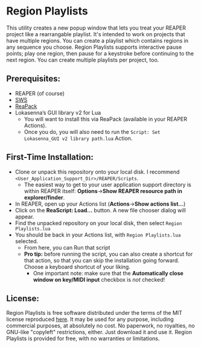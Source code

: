 Region Playlists
================

This utility creates a new popup window that lets you treat your REAPER project like a rearrangable playlist. It's intended to work on projects that have multiple regions. You can create a playlist which contains regions in any sequence you choose. Region Playlists supports interactive pause points; play one region, then pause for a keystroke before continuing to the next region. You can create multiple playlists per project, too.

Prerequisites:
--------------
* REAPER (of course)
* [SWS](http://www.sws-extension.org/)
* [ReaPack](https://reapack.com/)
* Lokasenna’s GUI library v2 for Lua
  - You will want to install this via ReaPack (available in your REAPER Actions).
  - Once you do, you will also need to run the `Script: Set Lokasenna_GUI v2 library path.lua` Action.

First-Time Installation:
------------------------
* Clone or unpack this repository onto your local disk. I recommend `<User_Application_Support_Dir>/REAPER/Scripts`.
  - The easiest way to get to your user application support directory is within REAPER itself: **Options**->**Show REAPER resource path in explorer/finder**.
* In REAPER, open up your Actions list (**Actions**->**Show actions list...**)
* Click on the **ReaScript: Load...** button. A new file chooser dialog will appear.
* Find the unpacked repository on your local disk, then select `Region Playlists.lua`
* You should be back in your Actions list, with `Region Playlists.lua` selected.
  - From here, you can Run that script
  - **Pro tip:** before running the script, you can also create a shortcut for that action, so that you can skip the installation going forward. Choose a keyboard shortcut of your liking.
    - One important note: make sure that the **Automatically close window on key/MIDI input** checkbox is *not* checked!

License:
--------
Region Playlists is free software distributed under the terms of the MIT license reproduced [here](LICENSE.txt).
It may be used for any purpose, including commercial purposes, at absolutely no cost.
No paperwork, no royalties, no GNU-like "copyleft" restrictions, either.
Just download it and use it. Region Playlists is provided for free, with no warranties or limitations.

